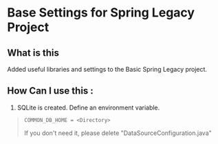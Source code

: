 # Base Settings for Spring Legacy Project

## What is this
Added useful libraries and settings to the Basic Spring Legacy project.



## How Can I use this : 
1. SQLite is created. Define an environment variable.
>```
>COMMON_DB_HOME = <Directory>
>```
> If you don't need it, please delete "DataSourceConfiguration.java"
